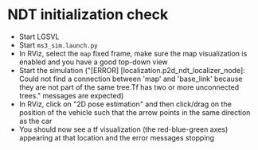 # NDT initialization check

* Start LGSVL
* Start `ms3_sim.launch.py`
* In RViz, select the `map` fixed frame, make sure the map visualization is enabled and you have a good top-down view
* Start the simulation ("[ERROR] [localization.p2d_ndt_localizer_node]: Could not find a connection between 'map' and 'base_link' because they are not part of the same tree.Tf has two or more unconnected trees." messages are expected)
* In RViz, click on "2D pose estimation" and then click/drag on the position of the vehicle such that the arrow points in the same direction as the car
* You should now see a tf visualization (the red-blue-green axes) appearing at that location and the error messages stopping

